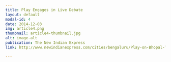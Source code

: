 ```yaml
---
title: Play Engages in Live Debate
layout: default
modal-id: 4
date: 2014-12-03
img: article4.png
thumbnail: article4-thumbnail.jpg
alt: image-alt
publication: The New Indian Express
link: http://www.newindianexpress.com/cities/bengaluru/Play-on-Bhopal-Tragedy-Engages-in-Live-Debate/2014/12/03/article2552038.ece

---
```

